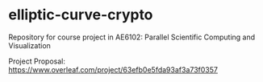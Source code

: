 # elliptic-curve-crypto
Repository for course project in AE6102: Parallel Scientific Computing and Visualization

Project Proposal: https://www.overleaf.com/project/63efb0e5fda93af3a73f0357

